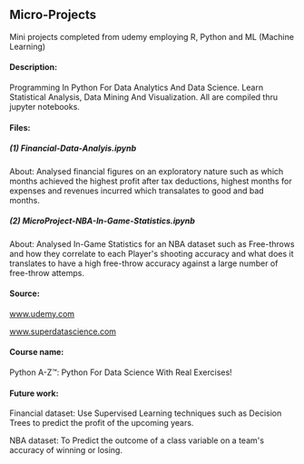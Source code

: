 ## Micro-Projects
Mini projects completed from udemy employing R, Python and ML (Machine Learning)

#### Description: 
Programming In Python For Data Analytics And Data Science. Learn Statistical Analysis, Data Mining And Visualization.
All are compiled thru jupyter notebooks.

#### Files:

##### (1) Financial-Data-Analyis.ipynb

About: Analysed financial figures on an exploratory nature such as which months achieved the highest profit after tax deductions, highest months for expenses and revenues incurred which transalates to good and bad months. 

##### (2) MicroProject-NBA-In-Game-Statistics.ipynb

About: Analysed In-Game Statistics for an NBA dataset such as Free-throws and how they correlate to each Player's shooting accuracy and what does it translates to have a high free-throw accuracy against a large number of free-throw attemps.

#### Source: 

www.udemy.com

www.superdatascience.com

#### Course name: 
Python A-Z™: Python For Data Science With Real Exercises!

#### Future work: 

Financial dataset: Use Supervised Learning techniques such as Decision Trees to predict the profit of the upcoming years.

NBA dataset: To Predict the outcome of a class variable on a team's accuracy of winning or losing.


